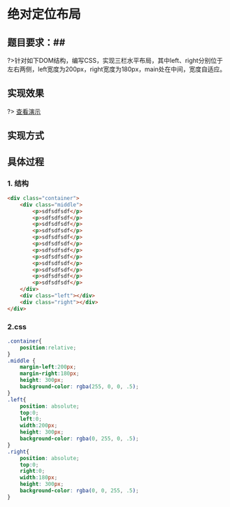 # 绝对定位布局


## 题目要求：##

?>针对如下DOM结构，编写CSS，实现三栏水平布局，其中left、right分别位于左右两侧，left宽度为200px，right宽度为180px，main处在中间，宽度自适应。

## 实现效果 ##

?> <a class="btn btn-success" href="https://vanessamf.github.io/demos/layout/index5.html" role="button" target="_blank">
查看演示
</a>

## 实现方式 ##

## 具体过程 ##
### <span id="item_1" class="inline-toc">1.</span> 结构 ###
```html
<div class="container">
    <div class="middle">
        <p>sdfsdfsdf</p>
        <p>sdfsdfsdf</p>
        <p>sdfsdfsdf</p>
        <p>sdfsdfsdf</p>
        <p>sdfsdfsdf</p>
        <p>sdfsdfsdf</p>
        <p>sdfsdfsdf</p>
        <p>sdfsdfsdf</p>
        <p>sdfsdfsdf</p>
        <p>sdfsdfsdf</p>
        <p>sdfsdfsdf</p>
        <p>sdfsdfsdf</p>
    </div>
    <div class="left"></div>
    <div class="right"></div>
</div>
```
### <span id="item_1" class="inline-toc">2.</span>css  ###
```css
.container{
    position:relative;
}
.middle {
    margin-left:200px;
    margin-right:180px;
    height: 300px;
    background-color: rgba(255, 0, 0, .5);
}
.left{
    position: absolute;
    top:0;
    left:0;
    width:200px;
    height: 300px;
    background-color: rgba(0, 255, 0, .5);
}
.right{
    position: absolute;
    top:0;
    right:0;
    width:180px;
    height: 300px;
    background-color: rgba(0, 0, 255, .5);
}
```

